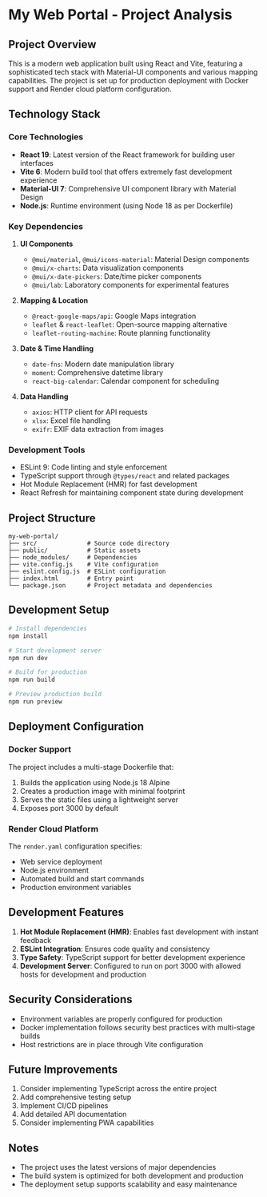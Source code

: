 # My Web Portal - Project Analysis

## Project Overview
This is a modern web application built using React and Vite, featuring a sophisticated tech stack with Material-UI components and various mapping capabilities. The project is set up for production deployment with Docker support and Render cloud platform configuration.

## Technology Stack

### Core Technologies
- **React 19**: Latest version of the React framework for building user interfaces
- **Vite 6**: Modern build tool that offers extremely fast development experience
- **Material-UI 7**: Comprehensive UI component library with Material Design
- **Node.js**: Runtime environment (using Node 18 as per Dockerfile)

### Key Dependencies
1. **UI Components**
   - `@mui/material`, `@mui/icons-material`: Material Design components
   - `@mui/x-charts`: Data visualization components
   - `@mui/x-date-pickers`: Date/time picker components
   - `@mui/lab`: Laboratory components for experimental features

2. **Mapping & Location**
   - `@react-google-maps/api`: Google Maps integration
   - `leaflet` & `react-leaflet`: Open-source mapping alternative
   - `leaflet-routing-machine`: Route planning functionality

3. **Date & Time Handling**
   - `date-fns`: Modern date manipulation library
   - `moment`: Comprehensive datetime library
   - `react-big-calendar`: Calendar component for scheduling

4. **Data Handling**
   - `axios`: HTTP client for API requests
   - `xlsx`: Excel file handling
   - `exifr`: EXIF data extraction from images

### Development Tools
- ESLint 9: Code linting and style enforcement
- TypeScript support through `@types/react` and related packages
- Hot Module Replacement (HMR) for fast development
- React Refresh for maintaining component state during development

## Project Structure
```
my-web-portal/
├── src/              # Source code directory
├── public/           # Static assets
├── node_modules/     # Dependencies
├── vite.config.js    # Vite configuration
├── eslint.config.js  # ESLint configuration
├── index.html        # Entry point
└── package.json      # Project metadata and dependencies
```

## Development Setup
```bash
# Install dependencies
npm install

# Start development server
npm run dev

# Build for production
npm run build

# Preview production build
npm run preview
```

## Deployment Configuration

### Docker Support
The project includes a multi-stage Dockerfile that:
1. Builds the application using Node.js 18 Alpine
2. Creates a production image with minimal footprint
3. Serves the static files using a lightweight server
4. Exposes port 3000 by default

### Render Cloud Platform
The `render.yaml` configuration specifies:
- Web service deployment
- Node.js environment
- Automated build and start commands
- Production environment variables

## Development Features
1. **Hot Module Replacement (HMR)**: Enables fast development with instant feedback
2. **ESLint Integration**: Ensures code quality and consistency
3. **Type Safety**: TypeScript support for better development experience
4. **Development Server**: Configured to run on port 3000 with allowed hosts for development and production

## Security Considerations
- Environment variables are properly configured for production
- Docker implementation follows security best practices with multi-stage builds
- Host restrictions are in place through Vite configuration

## Future Improvements
1. Consider implementing TypeScript across the entire project
2. Add comprehensive testing setup
3. Implement CI/CD pipelines
4. Add detailed API documentation
5. Consider implementing PWA capabilities

## Notes
- The project uses the latest versions of major dependencies
- The build system is optimized for both development and production
- The deployment setup supports scalability and easy maintenance 